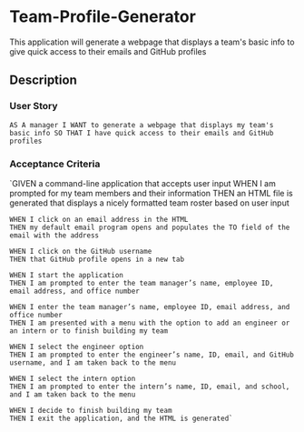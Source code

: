 # Team-Profile-Generator

This application will generate a webpage that displays a team's basic info to give quick access to their emails and GitHub profiles

## Description

### User Story

  `AS A manager
    I WANT to generate a webpage that displays my team's basic info
    SO THAT I have quick access to their emails and GitHub profiles`

### Acceptance Criteria

  `GIVEN a command-line application that accepts user input
    WHEN I am prompted for my team members and their information
    THEN an HTML file is generated that displays a nicely formatted team roster based on user input

    WHEN I click on an email address in the HTML
    THEN my default email program opens and populates the TO field of the email with the address

    WHEN I click on the GitHub username
    THEN that GitHub profile opens in a new tab

    WHEN I start the application
    THEN I am prompted to enter the team manager’s name, employee ID, email address, and office number

    WHEN I enter the team manager’s name, employee ID, email address, and office number
    THEN I am presented with a menu with the option to add an engineer or an intern or to finish building my team

    WHEN I select the engineer option
    THEN I am prompted to enter the engineer’s name, ID, email, and GitHub username, and I am taken back to the menu

    WHEN I select the intern option
    THEN I am prompted to enter the intern’s name, ID, email, and school, and I am taken back to the menu

    WHEN I decide to finish building my team
    THEN I exit the application, and the HTML is generated`
